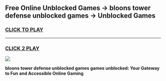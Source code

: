 
## Free Online Unblocked Games → bloons tower defense unblocked games → Unblocked Games
<h3>
<a href="https://premium.freeplayer.one?title=bloons_tower_defense_unblocked_games&ref=21F">CLICK TO PLAY</a></h3>
<hr>

<h3>
<a href="https://premium.freeplayer.one?title=bloons_tower_defense_unblocked_games&ref=21F">CLICK 2 PLAY</a>
  
</h3>

<a href="https://premium.freeplayer.one?title=bloons_tower_defense_unblocked_games&ref=21F/"><img src="https://clearcache.store/games.png"></a>


**bloons tower defense unblocked games games unblocked: Your Gateway to Fun and Accessible Online Gaming**
